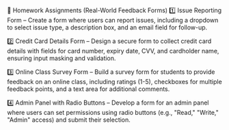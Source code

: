 🔹 Homework Assignments (Real-World Feedback Forms)
1️⃣ Issue Reporting Form – Create a form where users can report issues, including a dropdown to select issue type, a description box, and an email field for follow-up.

2️⃣ Credit Card Details Form – Design a secure form to collect credit card details with fields for card number, expiry date, CVV, and cardholder name, ensuring input masking and validation.

3️⃣ Online Class Survey Form – Build a survey form for students to provide feedback on an online class, including ratings (1-5), checkboxes for multiple feedback points, and a text area for additional comments.

4️⃣ Admin Panel with Radio Buttons – Develop a form for an admin panel where users can set permissions using radio buttons (e.g., "Read," "Write," "Admin" access) and submit their selection.
